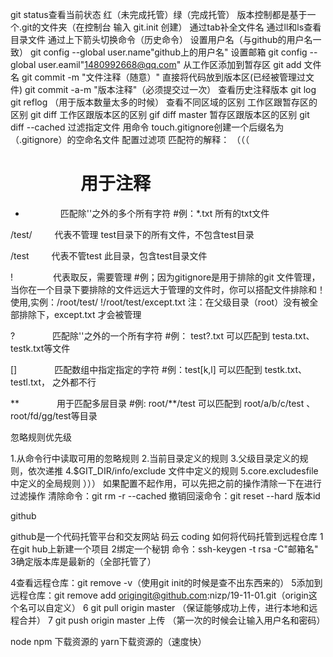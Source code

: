 <!-- git  历史回滚
集中式（svn）缺点 需要网络 速度慢 容易崩 分布式（git） 网络需求不高 

git 版本控制操作

git操作步骤
设置用户名：git config --golbal user.name"名字"
设置邮箱：git config --golbal user.email"1480992668@qq.com"
鼠标右键 git Bush Here =>git init（基于 .git的文件）
 git status查看状态
ls和ll（有时间）查看目录的文件
上下键切换命令（刚才输入的）
git add和git add .（用tab补全）
git commit -m"注释"
git commit -a-m"注释"

过滤文件操作（选择性上传）
创建一个.gitignore的文件
touch.gitignore（创建文件）
配置过滤项

/creat.txt
node-modules
touch.gitignore
清除命令：git rm --cached
 -->
git status查看当前状态 红（未完成托管）绿（完成托管）
版本控制都是基于一个.git的文件夹（在控制台 输入 git.init 创建）
通过tab补全文件名 
通过ll和ls查看目录文件
通过上下箭头切换命令（历史命令）
设置用户名（与github的用户名一致）
git config --global user.name"github上的用户名"
设置邮箱 git config --global user.eamil"1480992668@qq.com"
从工作区添加到暂存区
git add 文件名
git commit -m "文件注释（随意）"
直接将代码放到版本区(已经被管理过文件)
git commit -a-m "版本注释"（必须提交过一次）
查看历史注释版本
git log
git reflog （用于版本数量太多的时候）
 查看不同区域的区别
 工作区跟暂存区的区别
 git diff
 工作区跟版本区的区别
 gif diff master
 暂存区跟版本区的区别
 git diff --cached
 过滤指定文件
 用命令 touch.gitignore创建一个后缀名为（.gitignore）的空命名文件
 配置过滤项
 匹配符的解释：
 （（（

# 　　　　用于注释

* 　　　　匹配除'\'之外的多个所有字符 #例：*.txt 所有的txt文件

/test/ 　　 代表不管理 test目录下的所有文件，不包含test目录

/test 　　  代表不管test 此目录，包含test目录文件

! 　　　　 代表取反，需要管理 #例；因为gitignore是用于排除的git 文件管理，当你在一个目录下要排除的文件远远大于管理的文件时，你可以搭配文件排除和！使用,实例：/root/test/ !/root/test/except.txt 注：在父级目录（root）没有被全部排除下，except.txt 才会被管理

? 　　　　匹配除'\'之外的一个所有字符 #例： test?.txt 可以匹配到 testa.txt、testk.txt等文件

[] 　　　　匹配数组中指定指定的字符 #例：test[k,l] 可以匹配到 testk.txt、testl.txt， 之外都不行

** 　　　　用于匹配多层目录 #例: root/**/test 可以匹配到 root/a/b/c/test 、root/fd/gg/test等目录


忽略规则优先级

1.从命令行中读取可用的忽略规则
2.当前目录定义的规则
3.父级目录定义的规则，依次递推
4.$GIT_DIR/info/exclude 文件中定义的规则
5.core.excludesfile中定义的全局规则
）））
如果配置不起作用，可以先把之前的操作清除一下在进行过滤操作
清除命令：git rm -r --cached
撤销回滚命令：git reset --hard 版本id


github

github是一个代码托管平台和交友网站
码云 coding
如何将代码托管到远程仓库
1在git hub上新建一个项目
2绑定一个秘钥 命令：ssh-keygen -t rsa -C"邮箱名"
3确定版本库是最新的（全部托管了）

4查看远程仓库：git remove -v（使用git init的时候是查不出东西来的）
5添加到远程仓库：git remove add origingit@github.com:nizp/19-11-01.git（origin这个名可以自定义）
6 git pull origin master （保证能够成功上传，进行本地和远程合并）
7 git push origin master 上传 （第一次的时候会让输入用户名和密码）

node
npm 下载资源的
yarn下载资源的（速度快）






















